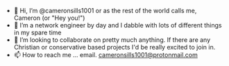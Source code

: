 - 👋 Hi, I’m @cameronsills1001 or as the rest of the world calls me, Cameron (or "Hey you!")
- 👀 I’m a network engineer by day and I dabble with lots of different things in my spare time 
- 💞️ I’m looking to collaborate on pretty much anything. If there are any Christian or conservative based projects I'd be really excited to join in. 
- 📫 How to reach me ... email. cameronsills1001@protonmail.com

<!---
cameronsills1001/cameronsills1001 is a ✨ special ✨ repository because its `README.md` (this file) appears on your GitHub profile.
You can click the Preview link to take a look at your changes.
--->
